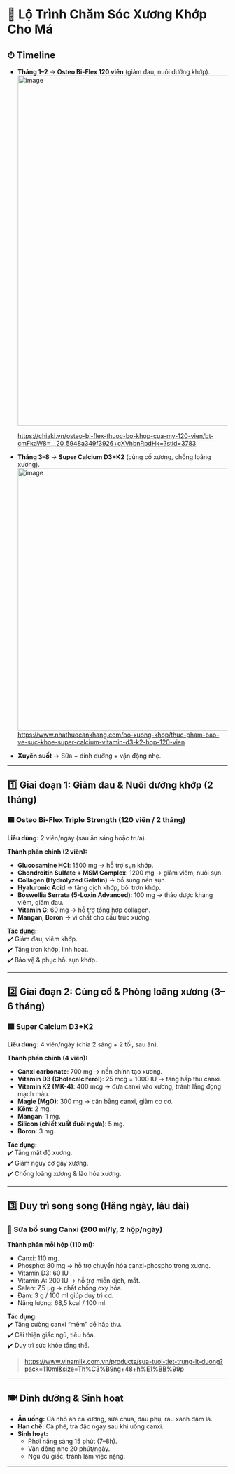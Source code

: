 # 🦴 Lộ Trình Chăm Sóc Xương Khớp Cho Má

## ⏱ Timeline
- **Tháng 1–2** → **Osteo Bi-Flex 120 viên** (giảm đau, nuôi dưỡng khớp).
  <img width="800" height="800" alt="image" src="https://github.com/user-attachments/assets/9bafb6bb-e7f2-4d45-89cb-96c71a6bafc3" />
  
  https://chiaki.vn/osteo-bi-flex-thuoc-bo-khop-cua-my-120-vien/bt-cmFkaW8=__20_5948a349f3926+cXVhbnRpdHk=?stid=3783
- **Tháng 3–8** → **Super Calcium D3+K2** (củng cố xương, chống loãng xương).
  <img width="1080" height="600" alt="image" src="https://github.com/user-attachments/assets/8eb14b56-f3ce-4ce1-8357-5030c260562f" />
  https://www.nhathuocankhang.com/bo-xuong-khop/thuc-pham-bao-ve-suc-khoe-super-calcium-vitamin-d3-k2-hop-120-vien
  
- **Xuyên suốt** → Sữa + dinh dưỡng + vận động nhẹ.

---

## 1️⃣ Giai đoạn 1: Giảm đau & Nuôi dưỡng khớp (2 tháng)

### 🟦 Osteo Bi-Flex Triple Strength (120 viên / 2 tháng)
**Liều dùng:** 2 viên/ngày (sau ăn sáng hoặc trưa).  

**Thành phần chính (2 viên):**
- **Glucosamine HCl**: 1500 mg → hỗ trợ sụn khớp.  
- **Chondroitin Sulfate + MSM Complex**: 1200 mg → giảm viêm, nuôi sụn.  
- **Collagen (Hydrolyzed Gelatin)** → bổ sung nền sụn.  
- **Hyaluronic Acid** → tăng dịch khớp, bôi trơn khớp.  
- **Boswellia Serrata (5-Loxin Advanced)**: 100 mg → thảo dược kháng viêm, giảm đau.  
- **Vitamin C**: 60 mg → hỗ trợ tổng hợp collagen.  
- **Mangan, Boron** → vi chất cho cấu trúc xương.

**Tác dụng:**  
✔️ Giảm đau, viêm khớp.  
✔️ Tăng trơn khớp, linh hoạt.  
✔️ Bảo vệ & phục hồi sụn khớp.  

---

## 2️⃣ Giai đoạn 2: Củng cố & Phòng loãng xương (3–6 tháng)

### 🟩 Super Calcium D3+K2
**Liều dùng:** 4 viên/ngày (chia 2 sáng + 2 tối, sau ăn).  

**Thành phần chính (4 viên):**
- **Canxi carbonate**: 700 mg → nền chính tạo xương.  
- **Vitamin D3 (Cholecalciferol)**: 25 mcg = 1000 IU → tăng hấp thu canxi.  
- **Vitamin K2 (MK-4)**: 400 mcg → đưa canxi vào xương, tránh lắng đọng mạch máu.  
- **Magie (MgO)**: 300 mg → cân bằng canxi, giảm co cơ.  
- **Kẽm**: 2 mg.  
- **Mangan**: 1 mg.  
- **Silicon (chiết xuất đuôi ngựa)**: 5 mg.  
- **Boron**: 3 mg.  

**Tác dụng:**  
✔️ Tăng mật độ xương.  
✔️ Giảm nguy cơ gãy xương.  
✔️ Chống loãng xương & lão hóa xương.  

---

## 3️⃣ Duy trì song song (Hằng ngày, lâu dài)

### 🥛 Sữa bổ sung Canxi (200 ml/ly, 2 hộp/ngày)
**Thành phần mỗi hộp (110 ml):**
- Canxi: 110 mg.
- Phospho: 80 mg → hỗ trợ chuyển hóa canxi-phospho trong xương.
- Vitamin D3: 60 IU .
- Vitamin A: 200 IU → hỗ trợ miễn dịch, mắt.
- Selen: 7,5 µg → chất chống oxy hóa.
- Đạm: 3 g / 100 ml giúp duy trì cơ.
- Năng lượng: 68,5 kcal / 100 ml. 

**Tác dụng:**  
✔️ Tăng cường canxi “mềm” dễ hấp thu.  
✔️ Cải thiện giấc ngủ, tiêu hóa.  
✔️ Duy trì sức khỏe tổng thể.  

> https://www.vinamilk.com.vn/products/sua-tuoi-tiet-trung-it-duong?pack=110ml&size=Th%C3%B9ng+48+h%E1%BB%99p
---

## 🍽️ Dinh dưỡng & Sinh hoạt
- **Ăn uống:** Cá nhỏ ăn cả xương, sữa chua, đậu phụ, rau xanh đậm lá.  
- **Hạn chế:** Cà phê, trà đặc ngay sau khi uống canxi.  
- **Sinh hoạt:**  
  - Phơi nắng sáng 15 phút (7–8h).  
  - Vận động nhẹ 20 phút/ngày.  
  - Ngủ đủ giấc, tránh làm việc nặng.  

---
